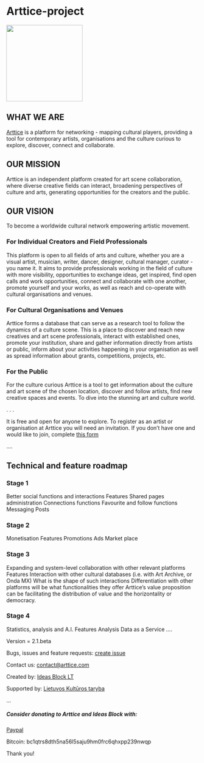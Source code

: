 
# Arttice-project
<img src="https://test.arttice.com/arttice-logo/logo.svg" width="200" height="200">

## WHAT WE ARE
[Arttice](https://arttice.com) is a platform for networking - mapping cultural players, providing a tool for contemporary artists, organisations and the culture curious to explore, discover, connect and collaborate.

## OUR MISSION
Arttice is an independent platform created for art scene collaboration, where diverse creative fields can interact, broadening perspectives of culture and arts, generating opportunities for the creators and the public.

## OUR VISION
To become a worldwide cultural network empowering artistic movement.

### For Individual Creators and Field Professionals
This platform is open to all fields of arts and culture, whether you are a visual artist, musician, writer, dancer, designer, cultural manager, curator - you name it. It aims to provide professionals working in the field of culture with more visibility, opportunities to exchange ideas, get inspired, find open calls and work opportunities, connect and collaborate with one another, promote yourself and your works, as well as reach and co-operate with cultural organisations and venues.

### For Cultural Organisations and Venues
Arttice forms a database that can serve as a research tool to follow the dynamics of a culture scene. This is a place to discover and reach new creatives and art scene professionals, interact with established ones, promote your institution, share and gather information directly from artists or public, inform about your activities happening in your organisation as well as spread information about grants, competitions, projects, etc.

### For the Public
For the culture curious Arttice is a tool to get information about the culture and art scene of the chosen location, discover and follow artists, find new creative spaces and events. To dive into the stunning art and culture world.

. . .

It is free and open for anyone to explore.
To register as an artist or organisation at Arttice you will need an invitation. If you don’t have one and would like to join, complete [this form](https://arttice.com/request-invitation)

....

## Technical and feature roadmap
### Stage 1
Better social functions and interactions 
Features
Shared pages administration 
Connections functions
Favourite and follow functions 
Messaging 
Posts

### Stage 2
Monetisation
Features
Promotions
Ads
Market place

### Stage 3
Expanding and system-level collaboration with other relevant platforms 
Features
Interaction with other cultural databases (i.e. with Art Archive, or Onda MX)
What is the shape of such interactions
Differentiation with other platforms will be what functionalities they offer
Arttice’s value proposition can be facilitating the distribution of value and the horizontality or democracy. 

### Stage 4
Statistics, analysis and A.I.
Features
Analysis
Data as a Service 
....


Version = 2.1.beta

Bugs, issues and feature requests: [create issue](https://github.com/IdeasBlockLT/Arttice-project/issues)

Contact us: contact@arttice.com

Created by:
[Ideas Block LT](https://ideas-block.com)

Supported by:
[Lietuvos Kultūros taryba](https://ltkt.lt)

...

##### Consider donating to Arttice and Ideas Block with:

[Paypal](https://paypal.me/donateIdeasBlock)

Bitcoin: bc1qtrs8dth5na56l5saju9hm0frc6qhxpp239nwqp

Thank you!

